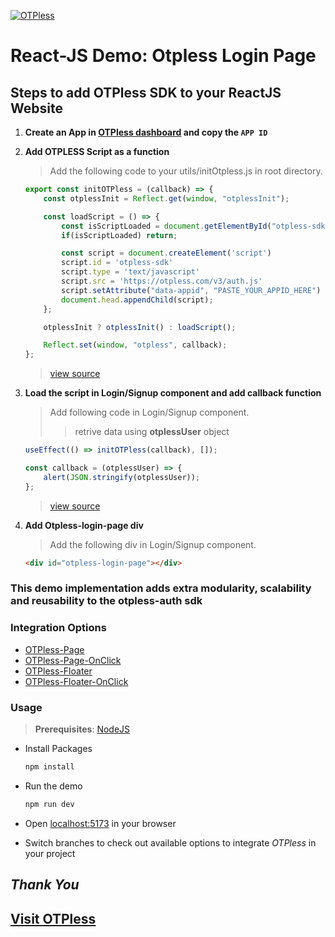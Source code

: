 [![OTPless](https://d1j61bbz9a40n6.cloudfront.net/website/home/v4/logo/white_logo.svg)](https://otpless.com/)

# React-JS Demo: Otpless Login Page

## Steps to add OTPless SDK to your ReactJS Website

1. **Create an App in [OTPless dashboard](https://otpless.com/dashboard/app) and copy the `APP ID`**
2. **Add OTPLESS Script as a function**

    > Add the following code to your utils/initOtpless.js in root directory.

    ```js
    export const initOTPless = (callback) => {
        const otplessInit = Reflect.get(window, "otplessInit");

        const loadScript = () => {
            const isScriptLoaded = document.getElementById("otpless-sdk");
            if(isScriptLoaded) return;

            const script = document.createElement('script')
            script.id = 'otpless-sdk'
            script.type = 'text/javascript'
            script.src = 'https://otpless.com/v3/auth.js'
            script.setAttribute("data-appid", "PASTE_YOUR_APPID_HERE")
            document.head.appendChild(script);
        };

        otplessInit ? otplessInit() : loadScript();

        Reflect.set(window, "otpless", callback);
    };

    ```

    > [view source](./src/utils/initOtpless.js#L1)

3. **Load the script in Login/Signup component and add callback function**

    > Add following code in Login/Signup component.
    >> retrive data using **otplessUser** object

    ```jsx
    useEffect(() => initOTPless(callback), []);

    const callback = (otplessUser) => {
        alert(JSON.stringify(otplessUser));
    };
    ```

    > [view source](./src/pages/Home.jsx#L8)

4. **Add Otpless-login-page div**

    > Add the following div in Login/Signup component.

    ```html
    <div id="otpless-login-page"></div>
    ```

### This demo implementation adds extra modularity, scalability and reusability to the otpless-auth sdk

### Integration Options

- [OTPless-Page](https://github.com/reniyal-otpless/otpless-reactjs-demo/)
- [OTPless-Page-OnClick](https://github.com/reniyal-otpless/otpless-reactjs-demo/tree/onclick-page-demo)
- [OTPless-Floater](https://github.com/reniyal-otpless/otpless-reactjs-demo/tree/floater-demo)
- [OTPless-Floater-OnClick](https://github.com/reniyal-otpless/otpless-reactjs-demo/tree/onclick-floater-demo)

### Usage

> **Prerequisites**: [NodeJS](https://nodejs.org/en)

- Install Packages

    ```bash
    npm install
    ```

- Run the demo

    ```bash
    npm run dev
    ```

- Open [localhost:5173](http://localhost:5173) in your browser
- Switch branches to check out available options to integrate *OTPless* in your project

## *Thank You*

## [Visit OTPless](https://otpless.com/platforms/react)